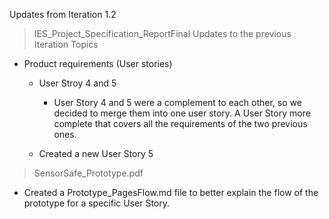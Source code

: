 Updates from Iteration 1.2

> IES_Project_Specification_ReportFinal Updates to the previous Iteration Topics

- Product requirements (User stories)

    - User Stroy 4 and 5
        - User Story 4 and 5 were a complement to each other, so we decided to merge them into one user story. A User Story more complete that covers all the requirements of the two previous ones.

    - Created a new User Story 5

> SensorSafe_Prototype.pdf

- Created a Prototype_PagesFlow.md file to better explain the flow of the prototype for a specific User Story.
